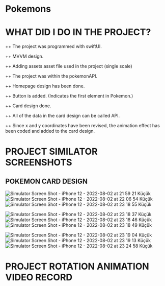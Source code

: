 # Pokemons

# WHAT DID I DO IN THE PROJECT?

++ The project was programmed with swiftUI.

++ MVVM design.

++ Adding assets asset file used in the project (single scale)

++ The project was within the pokemonAPI.

++ Homepage design has been done.

++ Button is added. (Indicates the first element in Pokemon.)

++ Card design done.

++ All of the data in the card design can be called API.

++ Since x and y coordinates have been revised, the animation effect has been coded and added to the card design.




# PROJECT SIMILATOR SCREENSHOTS

## POKEMON CARD DESIGN

 ![Simulator Screen Shot - iPhone 12 - 2022-08-02 at 21 59 21 Küçük](https://user-images.githubusercontent.com/81331435/182462651-9ec1e635-2403-442f-a0bd-0fab6b8bb25a.jpeg)
 ![Simulator Screen Shot - iPhone 12 - 2022-08-02 at 22 06 54 Küçük](https://user-images.githubusercontent.com/81331435/182462848-992d4670-3ecf-4c45-bc70-90a2f0da75f5.jpeg)
 ![Simulator Screen Shot - iPhone 12 - 2022-08-02 at 23 18 55 Küçük](https://user-images.githubusercontent.com/81331435/182466501-379cc12d-fa40-440a-8bf2-d7883bf64852.jpeg)


![Simulator Screen Shot - iPhone 12 - 2022-08-02 at 23 18 37 Küçük](https://user-images.githubusercontent.com/81331435/182466105-e55b9a75-f76c-4f6f-8b69-9413ba07f712.jpeg)
 ![Simulator Screen Shot - iPhone 12 - 2022-08-02 at 23 18 46 Küçük](https://user-images.githubusercontent.com/81331435/182466233-65427a82-d86e-4a49-8ef7-e7864e806e85.jpeg)
 ![Simulator Screen Shot - iPhone 12 - 2022-08-02 at 23 18 49 Küçük](https://user-images.githubusercontent.com/81331435/182466237-010b34d6-63b8-470a-b869-672f8fa45ce5.jpeg)
 

![Simulator Screen Shot - iPhone 12 - 2022-08-02 at 23 19 04 Küçük](https://user-images.githubusercontent.com/81331435/182466640-66d8fe5b-11d2-4e9c-a5cf-36564f4360d0.jpeg)
![Simulator Screen Shot - iPhone 12 - 2022-08-02 at 23 19 13 Küçük](https://user-images.githubusercontent.com/81331435/182466833-0a18d4d3-a3be-4526-9bf3-f0931458d522.jpeg)
![Simulator Screen Shot - iPhone 12 - 2022-08-02 at 23 24 58 Küçük](https://user-images.githubusercontent.com/81331435/182466836-ec74daca-4ca9-4cec-a1ff-708c252b1e82.jpeg)


# PROJECT ROTATION ANIMATION VIDEO RECORD 





